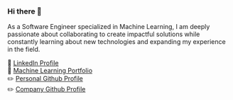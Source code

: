 ### Hi there 👋

As a Software Engineer specialized in Machine Learning, I am deeply passionate about collaborating to create impactful solutions while constantly learning about new technologies and expanding my experience in the field.

:bust_in_silhouette: [LinkedIn Profile](https://www.linkedin.com/in/federicobecona/)  
:book: [Machine Learning Portfolio](https://federicobecona.github.io/Machine-Learning-Portfolio/)  
:pencil2: [Personal Github Profile](https://github.com/federicobecona)  
:pencil2: [Company Github Profile](https://github.com/federicobecona-meli)

<!--
**federicobecona/federicobecona** is a ✨ _special_ ✨ repository because its `README.md` (this file) appears on your GitHub profile.

Here are some ideas to get you started:

- 🔭 I’m currently working on ...
- 🌱 I’m currently learning ...
- 👯 I’m looking to collaborate on ...
- 🤔 I’m looking for help with ...
- 💬 Ask me about ...
- 📫 How to reach me: ...
- 😄 Pronouns: ...
- ⚡ Fun fact: ...
-->
